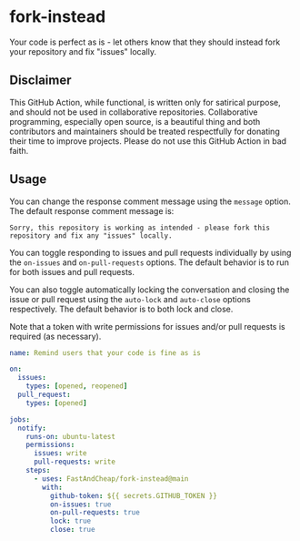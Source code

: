 # fork-instead
Your code is perfect as is - let others know that they should instead fork your
repository and fix "issues" locally.

## Disclaimer

This GitHub Action, while functional, is written only for satirical purpose, and
should not be used in collaborative repositories.  Collaborative programming,
especially open source, is a beautiful thing and both contributors and maintainers
should be treated respectfully for donating their time to improve projects.  Please
do not use this GitHub Action in bad faith.

## Usage

You can change the response comment message using the `message` option. The default
response comment message is:

`Sorry, this repository is working as intended - please fork this repository and fix any "issues" locally.`

You can toggle responding to issues and pull requests individually by using the
`on-issues` and `on-pull-requests` options.  The default behavior is to run for both
issues and pull requests.

You can also toggle automatically locking the conversation and closing the issue or
pull request using the `auto-lock` and `auto-close` options respectively.  The default
behavior is to both lock and close.

Note that a token with write permissions for issues and/or pull requests is required
(as necessary).

```yaml
name: Remind users that your code is fine as is

on:
  issues:
    types: [opened, reopened]
  pull_request:
    types: [opened]

jobs:
  notify:
    runs-on: ubuntu-latest
    permissions:
      issues: write
      pull-requests: write
    steps:
      - uses: FastAndCheap/fork-instead@main
        with:
          github-token: ${{ secrets.GITHUB_TOKEN }}
          on-issues: true
          on-pull-requests: true
          lock: true
          close: true
```
